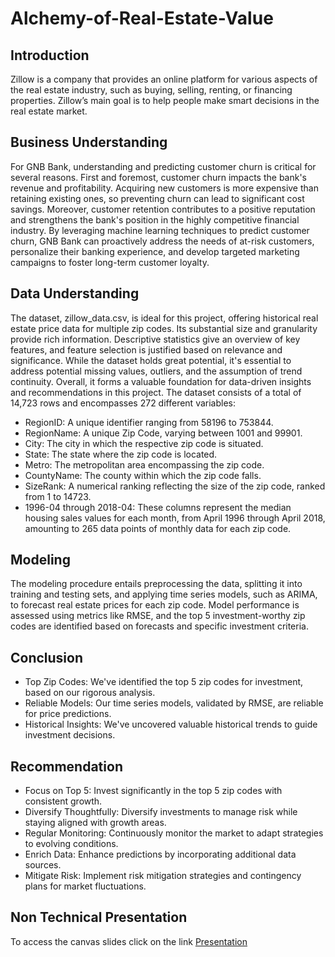 # Alchemy-of-Real-Estate-Value

## Introduction
Zillow is a company that provides an online platform for various aspects of the real estate industry, such as buying, selling, renting, or financing properties. Zillow’s main goal is to help people make smart decisions in the real estate market.

## Business Understanding
For GNB Bank, understanding and predicting customer churn is critical for several reasons. First and foremost, customer churn impacts the bank's revenue and profitability. Acquiring new customers is more expensive than retaining existing ones, so preventing churn can lead to significant cost savings. Moreover, customer retention contributes to a positive reputation and strengthens the bank's position in the highly competitive financial industry. By leveraging machine learning techniques to predict customer churn, GNB Bank can proactively address the needs of at-risk customers, personalize their banking experience, and develop targeted marketing campaigns to foster long-term customer loyalty.

## Data Understanding
The dataset, zillow_data.csv, is ideal for this project, offering historical real estate price data for multiple zip codes. Its substantial size and granularity provide rich information. Descriptive statistics give an overview of key features, and feature selection is justified based on relevance and significance. While the dataset holds great potential, it's essential to address potential missing values, outliers, and the assumption of trend continuity. Overall, it forms a valuable foundation for data-driven insights and recommendations in this project.
The dataset consists of a total of 14,723 rows and encompasses 272 different variables:

* RegionID: A unique identifier ranging from 58196 to 753844.
* RegionName: A unique Zip Code, varying between 1001 and 99901.
* City: The city in which the respective zip code is situated.
* State: The state where the zip code is located.
* Metro: The metropolitan area encompassing the zip code.
* CountyName: The county within which the zip code falls.
* SizeRank: A numerical ranking reflecting the size of the zip code, ranked from 1 to 14723.
* 1996-04 through 2018-04: These columns represent the median housing sales values for each month, from April 1996 through April 2018, amounting to 265 data points of monthly data for each zip code.

## Modeling
The modeling procedure entails preprocessing the data, splitting it into training and testing sets, and applying time series models, such as ARIMA, to forecast real estate prices for each zip code. Model performance is assessed using metrics like RMSE, and the top 5 investment-worthy zip codes are identified based on forecasts and specific investment criteria.

## Conclusion
* Top Zip Codes: We've identified the top 5 zip codes for investment, based on our rigorous analysis.
* Reliable Models: Our time series models, validated by RMSE, are reliable for price predictions.
* Historical Insights: We've uncovered valuable historical trends to guide investment decisions.

## Recommendation
* Focus on Top 5: Invest significantly in the top 5 zip codes with consistent growth.
* Diversify Thoughtfully: Diversify investments to manage risk while staying aligned with growth areas.
* Regular Monitoring: Continuously monitor the market to adapt strategies to evolving conditions.
* Enrich Data: Enhance predictions by incorporating additional data sources.
* Mitigate Risk: Implement risk mitigation strategies and contingency plans for market fluctuations.

## Non Technical Presentation
To access the canvas slides click on the link [Presentation](https://www.canva.com/design/DAFuUuMXaP4/2NGDxOnn-SgmyIjRGLYKvA/edit?utm_content=DAFuUuMXaP4&utm_campaign=designshare&utm_medium=link2&utm_source=sharebutton)
